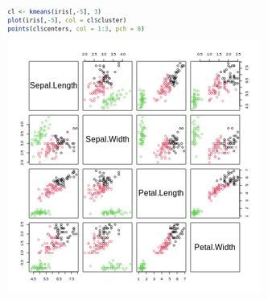 

```r
cl <- kmeans(iris[,-5], 3)
plot(iris[,-5], col = cl$cluster)
points(cl$centers, col = 1:3, pch = 8)
```

![plot of chunk unnamed-chunk-1](figure/unnamed-chunk-1-1.png)

